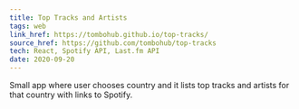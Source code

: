 ```yaml
---
title: Top Tracks and Artists
tags: web
link_href: https://tombohub.github.io/top-tracks/
source_href: https://github.com/tombohub/top-tracks
tech: React, Spotify API, Last.fm API
date: 2020-09-20
---
```

Small app where user chooses country and it lists top tracks and artists for that country with links to Spotify.